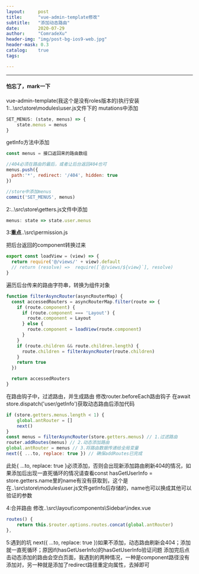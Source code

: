 ```yaml
---
layout:     post
title:      "vue-admin-template修改"
subtitle:   "添加动态路由"
date:       2020-07-29
author:     "ComradeXu"
header-img: "img/post-bg-ios9-web.jpg"
header-mask: 0.3
catalog:    true
tags:

---
```



---

#### 怕忘了，mark一下

vue-admin-template(我这个是没有roles版本的)执行安装
1:..\src\store\modules\user.js文件下的
mutations中添加
```js
SET_MENUS: (state, menus) => {
	state.menus = menus
}
```
getInfo方法中添加
```js
const menus = 接口返回来的路由数组

//404必须在路由的最后，或者让后台返回404也可
menus.push({
  path:'*', redirect: '/404', hidden: true
})

//store中添加menus
commit('SET_MENUS', menus)
```

2:..\src\store\getters.js文件中添加
```js
menus: state => state.user.menus
```

3:**重点**..\src\permission.js

把后台返回的component转换过来
```js
export const loadView = (view) => {
  return require('@/views/' + view).default
  // return (resolve) =>  require([`@/views/${view}`], resolve)
}
```

遍历后台传来的路由字符串，转换为组件对象
```js
function filterAsyncRouter(asyncRouterMap) {
  const accessedRouters = asyncRouterMap.filter(route => {
    if (route.component) {
      if (route.component === 'Layout') {
        route.component = Layout
      } else {
        route.component = loadView(route.component)
      }
    }
    if (route.children && route.children.length) {
      route.children = filterAsyncRouter(route.children)
    }
    return true
  })

  return accessedRouters
}
```
在路由钩子中，过滤路由，并生成路由
修改router.beforeEach路由钩子
在await store.dispatch('user/getInfo')获取动态路由后添加代码
```js
if (store.getters.menus.length < 1) {
	global.antRouter = []
	next()
}
const menus = filterAsyncRouter(store.getters.menus) // 1.过滤路由
router.addRoutes(menus) // 2.动态添加路由
global.antRouter = menus // 3.将路由数据传递给全局变量
next({ ...to, replace: true }) // 确保addRoutes已完成
```
此处{ ...to, replace: true }必须添加，否则会出现新添加路由刷新404的情况，如果添加后出现一直死循环的情况请查看const hasGetUserInfo = store.getters.name里的name有没有获取到，这个是在..\src\store\modules\user.js文件getInfo后存储的，name也可以换成其他可以验证的参数

4:合并路由
修改..\src\layout\components\Sidebar\index.vue
```js
routes() {
    return this.$router.options.routes.concat(global.antRouter)
},
```

5:遇到的坑
next({ ...to, replace: true })如果不添加，动态路由刷新会404；添加就一直死循环；原因if(hasGetUserInfo)的hasGetUserInfo验证问题
添加完后点击动态添加的路由会空白页面，我遇到的两种情况，一种是component路径没有添加对，另一种就是添加了redirect路径重定向属性，去掉即可
